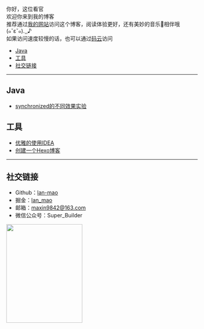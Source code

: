 

你好，这位看官  
欢迎你来到我的博客  
推荐通过[我的网站](https://lan-mao.top)访问这个博客，阅读体验更好，还有美妙的音乐🎵相伴哦(๑ˇεˇ๑).¸¸♪  
如果访问速度较慢的话，也可以通过[码云](https://gitee.com/lan-mao/lan-mao)访问

- [Java](#Java)
- [工具](#工具)
- [社交链接](#社交链接)

***

## Java

- [synchronized的不同效果实验](page/synchronized的不同效果实验.md)

## 工具

- [优雅的使用IDEA](page/优雅的使用IDEA.md)
- [创建一个Hexo博客](page/创建一个Hexo博客.md)
  
***

## 社交链接

- Github：[lan-mao](https://github.com/lan-mao)
- 掘金：[lan_mao](https://juejin.im/user/57da2824a0bb9f0058849387)
- 邮箱：<maxin9842@163.com>
- 微信公众号：Super_Builder

<img src="https://blog-source-1258302212.cos.ap-beijing.myqcloud.com/20200108195503_dc35dac5c0d673f9e923020fc9b20eee.png" width="200" height="260" style="margin: 0 auto"/>